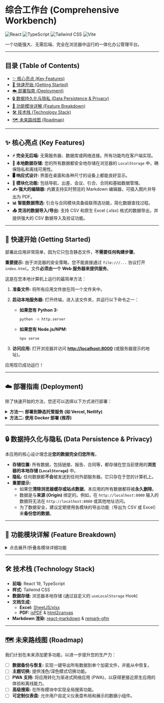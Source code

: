 # 综合工作台 (Comprehensive Workbench)

![React](https://img.shields.io/badge/React-19-blue?logo=react) ![TypeScript](https://img.shields.io/badge/TypeScript-5.x-blue?logo=typescript) ![Tailwind CSS](https://img.shields.io/badge/Tailwind_CSS-3.x-blue?logo=tailwindcss) ![Vite](https://img.shields.io/badge/Setup-No_Build-yellow)

一个功能强大、无需后端、完全在浏览器中运行的一体化办公管理平台。

<!-- 建议在此处添加一张应用截图，例如主仪表板的概览图 -->
<!-- ![App Screenshot](https://example.com/screenshot.png) -->

---

## 目录 (Table of Contents)

- [✨ 核心亮点 (Key Features)](#-核心亮点-key-features)
- [🚀 快速开始 (Getting Started)](#-快速开始-getting-started)
- [☁️ 部署指南 (Deployment)](#️-部署指南-deployment)
- [🔒 数据持久化与隐私 (Data Persistence & Privacy)](#-数据持久化与隐私-data-persistence--privacy)
- [🧩 功能模块详解 (Feature Breakdown)](#-功能模块详解-feature-breakdown)
- [🛠️ 技术栈 (Technology Stack)](#️-技术栈-technology-stack)
- [🗺️ 未来路线图 (Roadmap)](#️-未来路线图-roadmap)

---

## ✨ 核心亮点 (Key Features)

*   **⚡️ 完全无后端:** 无需服务器、数据库或网络连接。所有功能均在客户端实现。
*   **📂 本地数据存储:** 您的所有数据都安全地存储在浏览器的 `LocalStorage` 中，确保隐私和离线可用性。
*   **🖥️ 响应式设计:** 界面在桌面和各种尺寸的设备上都能良好显示。
*   **🔗 模块化功能:** 包括导航、出差、会议、引合、合同和基础数据管理。
*   **✍️ 强大的编辑器:** 内置支持实时预览的 Markdown 编辑器，可插入图片并导出为 PDF。
*   **📊 智能数据筛选:** 引合与合同模块具备级联筛选功能，简化数据查找过程。
*   **📤 灵活的数据导入/导出:** 支持 CSV 和原生 Excel (.xlsx) 格式的数据导出，并提供强大的 CSV 数据导入及验证功能。

---

## 🚀 快速开始 (Getting Started)

部署此应用非常简单，因为它只包含静态文件，**不需要任何构建步骤**。

**重要提示:** 由于浏览器的安全策略，您不能直接通过 `file:///...` 协议打开 `index.html`。文件**必须由一个 Web 服务器来提供服务**。

这是在您本地计算机上运行的最简单方法：

1.  **准备文件:** 将所有应用文件放在同一个文件夹中。

2.  **启动本地服务器:** 打开终端，进入该文件夹，并运行以下命令之一：

    *   **如果您有 Python 3:**
        ```bash
        python -m http.server
        ```
    *   **如果您有 Node.js/NPM:**
        ```bash
        npx serve
        ```

3.  **访问应用:** 打开浏览器并访问 [**http://localhost:8000**](http://localhost:8000) (或服务器提示的地址)。

应用现已成功运行！

---

## ☁️ 部署指南 (Deployment)

除了快速开始的方法，您还可以选择以下方式进行部署：

<details>
<summary><strong>方法一: 部署到静态托管服务 (如 Vercel, Netlify)</strong></summary>

<br>
您可以轻松地将此应用免费托管在线上。

1.  **选择一个提供商:** [Vercel](https://vercel.com/), [Netlify](https://www.netlify.com/), 或 [GitHub Pages](https://pages.github.com/) 都是绝佳的选择。
2.  **上传文件:** 只需将文件夹中的所有应用文件上传到托管服务。**无需配置“构建命令”**。
3.  **完成:** 该服务会给您一个公开的URL，您可以从任何地方访问您的综合工作台。
<br>
</details>

<details>
<summary><strong>方法二: 使用 Docker 部署 (推荐)</strong></summary>

<br>
使用 Docker 是部署此应用的最佳实践，因为它提供了一个一致、隔离且可移植的运行环境。

**前提条件:** 您的系统上必须已安装 [Docker](https://www.docker.com/get-started)。

1.  **创建配置文件:** 在您的项目文件夹（与 `index.html` 同级）中，创建以下两个新文件：

    **a) `Dockerfile`** (无文件扩展名)
    ```dockerfile
    # 使用轻量级的 Nginx 镜像作为基础
    FROM nginx:alpine

    # 将自定义的 Nginx 配置文件复制到容器中
    # 这个配置是为了支持单页应用（SPA）的路由
    COPY nginx.conf /etc/nginx/conf.d/default.conf

    # 将当前目录下的所有应用文件复制到 Nginx 的网站根目录
    COPY . /usr/share/nginx/html

    # 暴露 80 端口，这是 Nginx 默认监听的端口
    EXPOSE 80

    # 容器启动时，Nginx 会自动在前台运行
    CMD ["nginx", "-g", "daemon off;"]
    ```

    **b) `nginx.conf`**
    ```nginx
    server {
        listen 80;
        root /usr/share/nginx/html;
        index index.html;
        location / {
            try_files $uri $uri/ /index.html;
        }
    }
    ```

2.  **构建 Docker 镜像:**
    ```bash
    docker build -t comprehensive-workbench .
    ```

3.  **运行 Docker 容器:**
    ```bash
    docker run -d -p 8080:80 --name my-workbench comprehensive-workbench
    ```

4.  **访问应用:** 打开浏览器并访问 [**http://localhost:8080**](http://localhost:8080)。
<br>
</details>

---

## 🔒 数据持久化与隐私 (Data Persistence & Privacy)

本应用的核心设计理念是**您的数据完全归您所有**。

*   **存储位置:** 所有数据，包括链接、报告、合同等，都存储在您当前使用的**浏览器的本地存储 (`LocalStorage`)** 中。
*   **隐私:** 任何数据都**不会**被发送到任何外部服务器。它只存在于您的计算机上。
*   **重要提示:**
    *   如果您**清除浏览器缓存或站点数据**，本应用的所有数据都将被**永久删除**。
    *   数据是与**来源 (Origin)** 绑定的。例如，在 `http://localhost:8000` 输入的数据将无法在 `http://localhost:8080` 或其他地址访问。
    *   为了数据安全，建议定期使用各模块的导出功能（导出为 CSV 或 Excel）来**备份您的数据**。

---

## 🧩 功能模块详解 (Feature Breakdown)

<details>
<summary>点击展开/折叠各模块详细功能</summary>

<br>

### **导航与常用链接 (Dashboard)**
- **功能:** 一个可定制的主页，用于存放您最常用的网站和内部系统链接。
- **实现:** 用户可以添加、编辑和删除链接，每个链接都包含标题、URL和简介。数据以现代化的卡片布局进行展示，并包含CSV导出功能。

### **出差管理 (Business Trip Management)**
- **功能:** 从出差申请到差旅报告的完整工作流管理。
- **实现:** 用户可以创建包含目的地、事由等信息的出差申请。出差结束后，可以附上一份详细的报告，涵盖工作成果、遇到的问题及费用情况。

### **会议管理 (Meeting Management)**
- **功能:** 一个功能丰富的、博客风格的界面，用于创建、查看和分享详细的会议纪要。
- **实现:**
  - **Markdown 编辑器:** 拥有一个全屏编辑器，并提供实时的分栏预览功能。
  - **富文本内容:** 支持插入图片（通过将其转换为Base64格式）和从 `.md` 文件导入内容。
  - **PDF 导出:** 可生成专业的、适合打印的A4格式PDF文档，包含适当的页边距和格式。

### **引合记录 (Inquiry Records)**
- **功能:** 一个用于管理详细销售引合或合作记录的强大工具。
- **实现:**
  - **级联筛选:** 拥有一个智能的级联筛选系统。当在一个下拉菜单中选择一个选项时，其他下拉菜单中的选项会智能地缩小范围。
  - **数据联动:** 表单字段会从“基础数据”模块中读取数据并生成下拉菜单，确保数据一致性。
  - **双格式导出:** 支持将筛选后的数据导出为 **CSV 和原生 Excel (.xlsx)** 两种格式。

### **合同管理 (Contract Management)**
- **功能:** 一个专门用于跟踪和管理合同的模块。
- **实现:** 复制了“引合记录”模块的高级功能，包括级联筛选、数据联动以及CSV/Excel双格式导出能力。

### **基础数据 (Master Data)**
- **功能:** 维护所有核心业务数据的中心枢纽。
- **实现:**
  - **数据导入:** 一个强大、统一的CSV导入工具，具备验证逻辑并提供详细反馈。
  - **担当管理:** 管理员工详细信息，并提供智能的区域标签输入。
  - **代理商/产品/客户管理:** 提供完整的增删改查功能。

<br>
</details>

---

## 🛠️ 技术栈 (Technology Stack)

- **前端:** React 19, TypeScript
- **样式:** Tailwind CSS
- **数据存储:** 浏览器本地存储 (通过自定义的 `useLocalStorage` Hook)
- **文档生成:**
  - **Excel:** [SheetJS/xlsx](https://sheetjs.com/)
  - **PDF:** [jsPDF](https://github.com/parallax/jsPDF) & [html2canvas](https://html2canvas.hertzen.com/)
- **Markdown 渲染:** [react-markdown](https://github.com/remarkjs/react-markdown) & [remark-gfm](https://github.com/remarkjs/remark-gfm)

---

## 🗺️ 未来路线图 (Roadmap)

我们计划在未来添加更多功能，以进一步提升您的生产力：

-   [ ] **数据备份与恢复:** 实现一键导出所有数据到单个加密文件，并能从中恢复。
-   [ ] **主题切换:** 提供浅色/深色模式切换功能。
-   [ ] **PWA 支持:** 将应用转化为渐进式网络应用 (PWA)，以获得更接近原生应用的体验和离线能力。
-   [ ] **高级搜索:** 在所有模块中实现全局搜索功能。
-   [ ] **可定制仪表盘:** 允许用户自定义仪表盘布局和展示的数据小组件。
